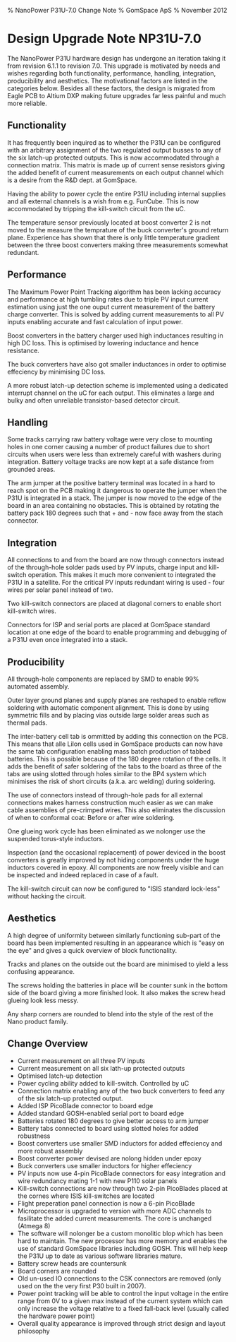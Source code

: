 % NanoPower P31U-7.0 Change Note
% GomSpace ApS
% November 2012

Design Upgrade Note NP31U-7.0
=============================

The NanoPower P31U hardware design has undergone an iteration taking it from revision 6.1.1 to revision 7.0. This upgrade is motivated by needs and wishes regarding both functionality, performance, handling, integration, producibility and aesthetics. The motivational factors are listed in the categories below. Besides all these factors, the design is migrated from Eagle PCB to Altium DXP making future upgrades far less painful and much more reliable.


Functionality
-------------

It has frequently been inquired as to whether the P31U can be configured with an arbitrary assignment of the two regulated output busses to any of the six latch-up protected outputs. This is now accommodated through a connection matrix. This matrix is made up of current sense resistors giving the added benefit of current measurements on each output channel which is a desire from the R&D dept. at GomSpace.

Having the ability to power cycle the entire P31U including internal supplies and all external channels is a wish from e.g. FunCube. This is now accommodated by tripping the kill-switch circuit from the uC.

The temperature sensor previously located at boost converter 2 is not moved to the measure the temprature of the buck converter's ground return plane. Experience has shown that there is only little temperature gradient between the three boost converters making three measurements somewhat redundant. 


Performance
-----------

The Maximum Power Point Tracking algorithm has been lacking accuracy and performance at high tumbling rates due to triple PV input current estimation using just the one ouput current measurement of the battery charge converter. This is solved by adding current measurements to all PV inputs enabling accurate and fast calculation of input power.

Boost converters in the battery charger used high inductances resulting in high DC loss. This is optimised by lowering inductance and hence resistance.

The buck converters have also got smaller inductances in order to optimise effeciency by minimising DC loss.

A more robust latch-up detection scheme is implemented using a dedicated interrupt channel on the uC for each output. This eliminates a large and bulky and often unreliable transistor-based detector circuit.


Handling
--------

Some tracks carrying raw battery voltage were very close to mounting holes in one corner causing a number of product failures due to short circuits when users were less than extremely careful with washers during integration. Battery voltage tracks are now kept at a safe distance from grounded areas.

The arm jumper at the positive battery terminal was located in a hard to reach spot on the PCB making it dangerous to operate the jumper when the P31U is integrated in a stack. The jumper is now moved to the edge of the board in an area containing no obstacles. This is obtained by rotating the battery pack 180 degrees such that + and - now face away from the stach connector.


Integration
-----------

All connections to and from the board are now through connectors instead of the through-hole solder pads used by PV inputs, charge input and kill-switch operation. This makes it much more convenient to integrated the P31U in a satellite. For the critical PV inputs redundant wiring is used - four wires per solar panel instead of two.

Two kill-switch connectors are placed at diagonal corners to enable short kill-switch wires.

Connectors for ISP and serial ports are placed at GomSpace standard location at one edge of the board to enable programming and debugging of a P31U even once integrated into a stack.


Producibility
-------------

All through-hole components are replaced by SMD to enable 99% automated assembly.

Outer layer ground planes and supply planes are reshaped to enable reflow soldering with automatic component alignment. This is done by using symmetric fills and by placing vias outside large solder areas such as thermal pads.

The inter-battery cell tab is ommitted by adding this connection on the PCB. This means that alle LiIon cells used in GomSpace products can now have the same tab configuration enabling mass batch production of tabbed batteries. This is possible because of the 180 degree rotation of the cells. It adds the benefit of safer soldering of the tabs to the board as three of the tabs are using slotted through holes similar to the BP4 system which minimises the risk of short circuits (a.k.a. arc welding) during soldering.

The use of connectors instead of through-hole pads for all external connections makes harness construction much easier as we can make cable assemblies of pre-crimped wires. This also eliminates the discussion of when to conformal coat: Before or after wire soldering.

One glueing work cycle has been eliminated as we nolonger use the suspended torus-style inductors.

Inspection (and the occasional replacement) of power deviced in the boost converters is greatly improved by not hiding components under the huge inductors covered in epoxy. All components are now freely visible and can be inspected and indeed replaced in case of a fault.

The kill-switch circuit can now be configured to "ISIS standard lock-less" without hacking the circuit.


Aesthetics
----------

A high degree of uniformity between similarly functioning sub-part of the board has been implemented resulting in an appearance which is "easy on the eye" and gives a quick overview of block functionality.

Tracks and planes on the outside out the board are minimised to yield a less confusing appearance.

The screws holding the batteries in place will be counter sunk in the bottom side of the board giving a more finished look. It also makes the screw head glueing look less messy.

Any sharp corners are rounded to blend into the style of the rest of the Nano product family.


Change Overview
---------------

- Current measurement on all three PV inputs
- Current measurement on all six lath-up protected outputs
- Optimised latch-up detection
- Power cycling ability added to kill-switch. Controlled by uC
- Connection matrix enabling any of the two buck converters to feed any of the six latch-up protected output.
- Added ISP PicoBlade connector to board edge
- Added standard GOSH-enabled serial port to board edge
- Batteries rotated 180 degrees to give better access to arm jumper
- Battery tabs connected to board using slotted holes for added robustness
- Boost converters use smaller SMD inductors for added effeciency and more robust assembly
- Boost converter power devised are nolong hidden under epoxy
- Buck converters use smaller inductors for higher effeciency
- PV inputs now use 4-pin PicoBlade connectors for easy integration and wire redundancy mating 1-1 with new P110 solar panels
- Kill-switch connections are now through two 2-pin PicoBlades placed at the cornes where ISIS kill-switches are located
- Flight preperation panel connection is now a 6-pin PicoBlade
- Microprocessor is upgraded to version with more ADC channels to fasilitate the added current measurements. The core is unchanged (Atmega 8)
- The software will nolonger be a custom monolitic blop which has been hard to maintain. The new processor has more memory and enables the use of standard GomSpace libraries including GOSH. This will help keep the P31U up to date as various software libraries mature.
- Battery screw heads are countersunk
- Board corners are rounded
- Old un-used IO connections to the CSK connectors are removed (only used on the the very first P30 built in 2007).
- Power point tracking will be able to control the input voltage in the entire range from 0V to a given max instead of the current system which can only increase the voltage relative to a fixed fall-back level (usually called the hardware power point)
- Overall quality appearance is improved through strict design and layout philosophy

